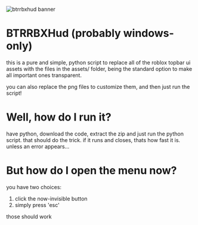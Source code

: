 ![btrrbxhud banner](https://user-images.githubusercontent.com/43272916/231583940-f990a7ee-6d2c-4941-92cf-51c53ca51df5.png)

# BTRRBXHud (probably windows-only)

this is a pure and simple, python script to replace all of the roblox topbar ui 
assets with the files in the assets/ folder, being the standard option
to make all important ones transparent.

you can also replace the png files to customize them, and then
just run the script!

# Well, how do I run it?

have python, download the code, extract the zip and just run the python script.
that should do the trick. if it runs and closes, thats how fast it is.
unless an error appears...

# But how do I open the menu now?

you have two choices:

1. click the now-invisible button
2. simply press 'esc'

those should work
